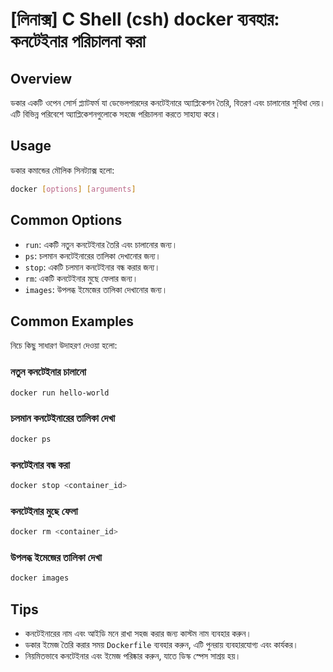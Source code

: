 # [লিনাক্স] C Shell (csh) docker ব্যবহার: কনটেইনার পরিচালনা করা

## Overview
ডকার একটি ওপেন সোর্স প্ল্যাটফর্ম যা ডেভেলপারদের কনটেইনারে অ্যাপ্লিকেশন তৈরি, বিতরণ এবং চালানোর সুবিধা দেয়। এটি বিভিন্ন পরিবেশে অ্যাপ্লিকেশনগুলোকে সহজে পরিচালনা করতে সাহায্য করে।

## Usage
ডকার কমান্ডের মৌলিক সিনট্যাক্স হলো:

```bash
docker [options] [arguments]
```

## Common Options
- `run`: একটি নতুন কনটেইনার তৈরি এবং চালানোর জন্য।
- `ps`: চলমান কনটেইনারের তালিকা দেখানোর জন্য।
- `stop`: একটি চলমান কনটেইনার বন্ধ করার জন্য।
- `rm`: একটি কনটেইনার মুছে ফেলার জন্য।
- `images`: উপলব্ধ ইমেজের তালিকা দেখানোর জন্য।

## Common Examples
নিচে কিছু সাধারণ উদাহরণ দেওয়া হলো:

### নতুন কনটেইনার চালানো
```bash
docker run hello-world
```

### চলমান কনটেইনারের তালিকা দেখা
```bash
docker ps
```

### কনটেইনার বন্ধ করা
```bash
docker stop <container_id>
```

### কনটেইনার মুছে ফেলা
```bash
docker rm <container_id>
```

### উপলব্ধ ইমেজের তালিকা দেখা
```bash
docker images
```

## Tips
- কনটেইনারের নাম এবং আইডি মনে রাখা সহজ করার জন্য কাস্টম নাম ব্যবহার করুন।
- ডকার ইমেজ তৈরি করার সময় `Dockerfile` ব্যবহার করুন, এটি পুনরায় ব্যবহারযোগ্য এবং কার্যকর।
- নিয়মিতভাবে কনটেইনার এবং ইমেজ পরিষ্কার করুন, যাতে ডিস্ক স্পেস সাশ্রয় হয়।